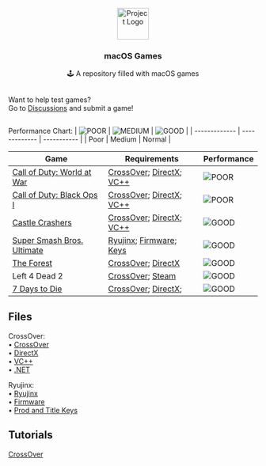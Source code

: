 <p align="center"><img src="https://upload.wikimedia.org/wikipedia/commons/thumb/1/1b/Apple_logo_grey.svg/1724px-Apple_logo_grey.svg.png" height="64" alt="Project Logo"></p>
<h3 align="center">macOS Games</h3>
<p align="center">🕹 A repository filled with macOS games</p>

##

Want to help test games?<br>
Go to [Discussions](https://github.com/pxzlz-ctrl/macOS-Games/discussions/categories/game-request) and submit a game!

##

Performance Chart:
| ![POOR](https://placehold.co/15x15/f03c15/f03c15.png) | ![MEDIUM](https://placehold.co/15x15/FFA500/FFA500.png) | ![GOOD](https://placehold.co/15x15/00FF00/00FF00.png) |
| ------------- | ------------- | ----------- |
|     Poor      |     Medium    |    Normal   |

| Game  | Requirements | Performance |
| ------------- | ------------- | ----------- |
| [Call of Duty: World at War](https://www.mediafire.com/file/tny1engupak65yb/Call+of+Duty+World+At+War+ALL+DLC.zip/file)  | [CrossOver](https://www.mediafire.com/file/nqsbr6c2zjirbdb/CrossOver.zip/file); [DirectX](https://www.mediafire.com/file/yqy0rvrz8yu48yw/directx_Jun2010_redist.exe/file); [VC++](https://www.techpowerup.com/download/visual-c-redistributable-runtime-package-all-in-one/)  | ![POOR](https://placehold.co/15x15/f03c15/f03c15.png) |
| [Call of Duty: Black Ops I](https://www.mediafire.com/file/za2mt2ve06ifn0x/Call_of_Duty_-_Black_Ops.zip/file)  | [CrossOver](https://www.mediafire.com/file/nqsbr6c2zjirbdb/CrossOver.zip/file); [DirectX](https://www.mediafire.com/file/yqy0rvrz8yu48yw/directx_Jun2010_redist.exe/file); [VC++](https://www.techpowerup.com/download/visual-c-redistributable-runtime-package-all-in-one/)  | ![POOR](https://placehold.co/15x15/f03c15/f03c15.png) |
| [Castle Crashers](https://nzody.herokuapp.com/?link=aHR0cHM6Ly93d3cubWVkaWFmaXJlLmNvbS9maWxlL3ZjZHdxd3ZpY3BmdnJscC9DYXN0bGUuQ3Jhc2hlcnMudjIuOC56aXAvZmlsZQ%3D%3D)  | [CrossOver](https://www.mediafire.com/file/nqsbr6c2zjirbdb/CrossOver.zip/file); [DirectX](https://www.mediafire.com/file/yqy0rvrz8yu48yw/directx_Jun2010_redist.exe/file); [VC++](https://www.techpowerup.com/download/visual-c-redistributable-runtime-package-all-in-one/)  | ![GOOD](https://placehold.co/15x15/00FF00/00FF00.png) |
| [Super Smash Bros. Ultimate](https://www.mediafire.com/file/gj29s99nu9fh2cj/Super%20Smash%20Bros.%20Ultimate.zip)  | [Ryujinx](https://github.com/Ryujinx/release-channel-macos/releases/latest); [Firmware](https://www.mediafire.com/file/bunsftx1ajieaxz/Firmware+15.0.0.zip/file); [Keys](https://www.mediafire.com/file/0mmwi8wuribcmjf/Keys.zip/file)  | ![GOOD](https://placehold.co/15x15/00FF00/00FF00.png) |
| [The Forest](https://www.mediafire.com/file/aw95eo1qad35nyj/The.Forest.v1.12.zip/file)  | [CrossOver](https://www.mediafire.com/file/nqsbr6c2zjirbdb/CrossOver.zip/file); [DirectX](https://www.mediafire.com/file/yqy0rvrz8yu48yw/directx_Jun2010_redist.exe/file)  | ![GOOD](https://placehold.co/15x15/00FF00/00FF00.png) |
| Left 4 Dead 2  | [CrossOver](https://www.mediafire.com/file/nqsbr6c2zjirbdb/CrossOver.zip/file); [Steam](https://womginx.pxzlz.repl.co/main/https:/media.steampowered.com/client/installer/SteamSetup.exe)  | ![GOOD](https://placehold.co/15x15/00FF00/00FF00.png) |
| [7 Days to Die](https://www.mediafire.com/file/ycphgcb8nwnpddw/7.Days.to.Die.Alpha.20.6.b9.zip/file)  | [CrossOver](https://www.mediafire.com/file/nqsbr6c2zjirbdb/CrossOver.zip/file); [DirectX](https://www.mediafire.com/file/yqy0rvrz8yu48yw/directx_Jun2010_redist.exe/file); | ![GOOD](https://placehold.co/15x15/00FF00/00FF00.png) |

## Files

CrossOver:<br>
  • [CrossOver](https://www.mediafire.com/file/nqsbr6c2zjirbdb/CrossOver.zip/file)<br>
  • [DirectX](https://www.mediafire.com/file/yqy0rvrz8yu48yw/directx_Jun2010_redist.exe/file)<br>
  • [VC++](https://www.techpowerup.com/download/visual-c-redistributable-runtime-package-all-in-one/)<br>
  • [.NET](https://download.visualstudio.microsoft.com/download/pr/7afca223-55d2-470a-8edc-6a1739ae3252/abd170b4b0ec15ad0222a809b761a036/ndp48-x86-x64-allos-enu.exe)<br>

Ryujinx:<br>
  • [Ryujinx](https://github.com/Ryujinx/release-channel-macos/releases/latest)<br>
  • [Firmware](https://www.mediafire.com/file/bunsftx1ajieaxz/Firmware+15.0.0.zip/file)<br>
  • [Prod and Title Keys](https://www.mediafire.com/file/0mmwi8wuribcmjf/Keys.zip/file)<br>

## Tutorials

[CrossOver](https://video-streamer.pxzlz.repl.co/)<br>
